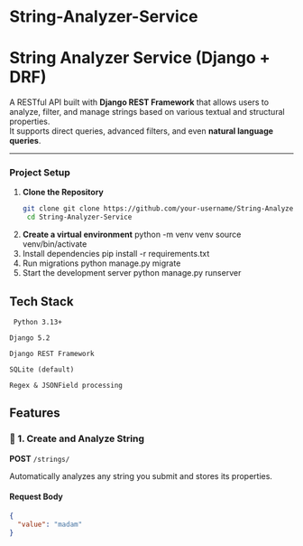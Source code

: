 # String-Analyzer-Service

# String Analyzer Service (Django + DRF)

A RESTful API built with **Django REST Framework** that allows users to analyze, filter, and manage strings based on various textual and structural properties.  
It supports direct queries, advanced filters, and even **natural language queries**.

---

### Project Setup
1. **Clone the Repository**  
   ```bash
   git clone git clone https://github.com/your-username/String-Analyzer-Service.git
    cd String-Analyzer-Service
2. **Create a virtual environment**
    python -m venv venv
    source venv/bin/activate
3. Install dependencies
    pip install -r requirements.txt 
4. Run migrations
    python manage.py migrate
5. Start the development server
    python manage.py runserver      

## Tech Stack

     Python 3.13+

    Django 5.2

    Django REST Framework

    SQLite (default)

    Regex & JSONField processing     

## Features

### 🔹 1. Create and Analyze String  
**POST** `/strings/`

Automatically analyzes any string you submit and stores its properties.

#### Request Body
```json
{
  "value": "madam"
}

